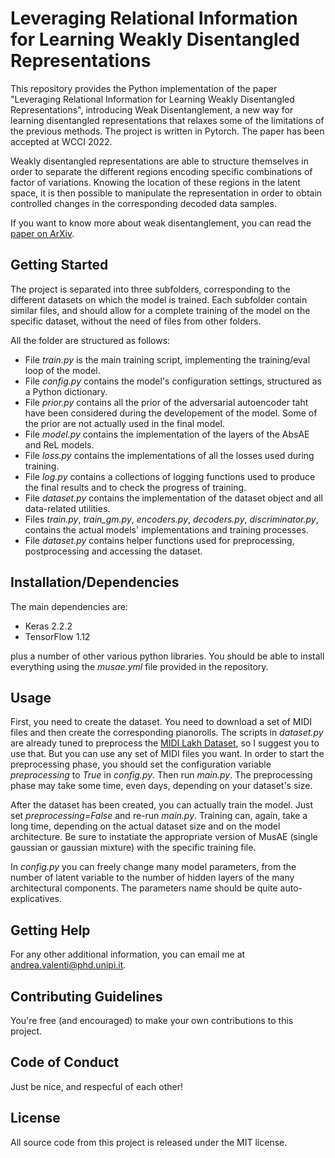 # Leveraging Relational Information for Learning Weakly Disentangled Representations

This repository provides the Python implementation of the paper "Leveraging Relational Information for Learning Weakly Disentangled Representations", introducing Weak Disentanglement, a new way for learning disentangled representations that relaxes some of the limitations of the previous methods. The project is written in Pytorch. The paper has been accepted at WCCI 2022.

Weakly disentangled representations are able to structure themselves in order to separate the different regions encoding specific combinations of factor of variations. Knowing the location of these regions in the latent space, it is then possible to manipulate the representation in order to obtain controlled changes in the corresponding decoded data samples.

If you want to know more about weak disentanglement, you can read the [paper on ArXiv](https://arxiv.org/pdf/2205.10056.pdf).

## Getting Started
The project is separated into three subfolders, corresponding to the different datasets on which the model is trained. Each subfolder contain similar files, and should allow for a complete training of the model on the specific dataset, without the need of files from other folders.

All the folder are structured as follows:
- File *train.py* is the main training script, implementing the training/eval loop of the model.
- File *config.py* contains the model's configuration settings, structured as a Python dictionary.
- File *prior.py* contains all the prior of the adversarial autoencoder taht have been considered during the developement of the model. Some of the prior are not actually used in the final model.
- File *model.py* contains the implementation of the layers of the AbsAE and ReL models.
- File *loss.py* contains the implementations of all the losses used  during training.
- File *log.py* contains a collections of logging functions used to produce the final results and to check the progress of training.
- File *dataset.py* contains the implementation of the dataset object and all data-related utilities. 
- Files *train.py*, *train_gm.py*, *encoders.py*,  *decoders.py*, *discriminator.py*,  contains the actual models' implementations and training processes.
- File *dataset.py* contains helper functions used for preprocessing, postprocessing and accessing the dataset.

## Installation/Dependencies

The main dependencies are:
- Keras 2.2.2
- TensorFlow 1.12

plus a number of other various python libraries. You should be able to install everything using the *musae.yml* file provided in the repository.

## Usage

First, you need to create the dataset. You need to download a set of MIDI files and then create the corresponding pianorolls. The scripts in *dataset.py* are already tuned to preprocess the [MIDI Lakh Dataset](https://colinraffel.com/projects/lmd/), so I suggest you to use that. But you can use any set of MIDI files you want. In order to start the preprocessing phase, you should set the configuration variable *preprocessing* to *True* in *config.py*. Then run *main.py*. The preprocessing phase may take some time, even days, depending on your dataset's size.

After the dataset has been created, you can actually train the model. Just set *preprocessing=False* and re-run *main.py*. Training can, again, take a long time, depending on the actual dataset size and on the model architecture. Be sure to instatiate the appropriate version of MusAE (single gaussian or gaussian mixture) with the specific training file.

In *config.py* you can freely change many model parameters, from the number of latent variable to the number of hidden layers of the many architectural components. The parameters name should be quite auto-explicatives.


## Getting Help

For any other additional information, you can email me at andrea.valenti@phd.unipi.it.

## Contributing Guidelines  

You're free (and encouraged) to make your own contributions to this project.

## Code of Conduct

Just be nice, and respecful of each other!

## License

All source code from this project is released under the MIT license.
